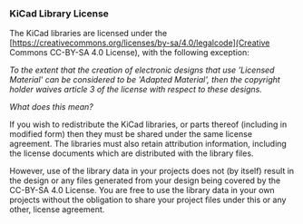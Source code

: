 ### KiCad Library License

The KiCad libraries are licensed under the [https://creativecommons.org/licenses/by-sa/4.0/legalcode](Creative Commons CC-BY-SA 4.0 License), with the following exception:

*To the extent that the creation of electronic designs that use 'Licensed Material' can be considered to be 'Adapted Material', then the copyright holder waives article 3 of the license with respect to these designs.*

*What does this mean?*

If you wish to redistribute the KiCad libraries, or parts thereof (including in modified form) then they must be shared under the same license agreement. The libraries must also retain attribution information, including the license documents which are distributed with the library files.

However, use of the library data in your projects does not (by itself) result in the design or any files generated from your design being covered by the CC-BY-SA 4.0 License. You are free to use the library data in your own projects without the obligation to share your project files under this or any other, license agreement.
